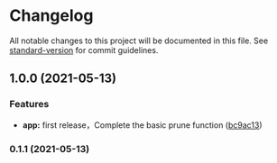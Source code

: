 # Changelog

All notable changes to this project will be documented in this file. See [standard-version](https://github.com/conventional-changelog/standard-version) for commit guidelines.

## 1.0.0 (2021-05-13)


### Features

* **app:** first release，Complete the basic prune function ([bc9ac13](https://github.com/jingxinxin/deprune/commit/bc9ac13d05b4dbacb66b93ab88844886c8c6c3cf))

### 0.1.1 (2021-05-13)